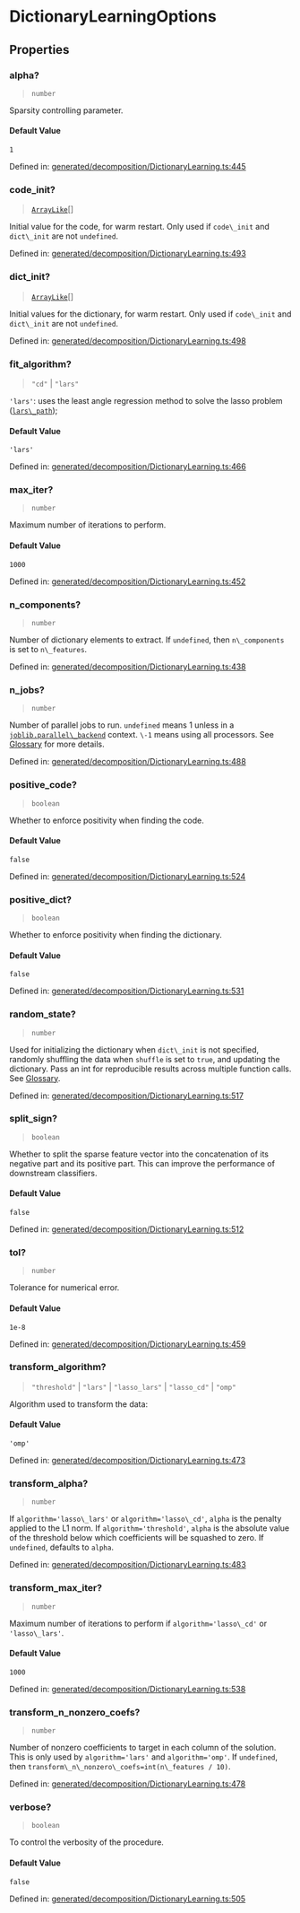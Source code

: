 # DictionaryLearningOptions

## Properties

### alpha?

> `number`

Sparsity controlling parameter.

#### Default Value

`1`

Defined in:  [generated/decomposition/DictionaryLearning.ts:445](https://github.com/transitive-bullshit/scikit-learn-ts/blob/92ab806/packages/sklearn/src/generated/decomposition/DictionaryLearning.ts#L445)

### code\_init?

> [`ArrayLike`](../types/ArrayLike.md)[]

Initial value for the code, for warm restart. Only used if `code\_init` and `dict\_init` are not `undefined`.

Defined in:  [generated/decomposition/DictionaryLearning.ts:493](https://github.com/transitive-bullshit/scikit-learn-ts/blob/92ab806/packages/sklearn/src/generated/decomposition/DictionaryLearning.ts#L493)

### dict\_init?

> [`ArrayLike`](../types/ArrayLike.md)[]

Initial values for the dictionary, for warm restart. Only used if `code\_init` and `dict\_init` are not `undefined`.

Defined in:  [generated/decomposition/DictionaryLearning.ts:498](https://github.com/transitive-bullshit/scikit-learn-ts/blob/92ab806/packages/sklearn/src/generated/decomposition/DictionaryLearning.ts#L498)

### fit\_algorithm?

> `"cd"` \| `"lars"`

`'lars'`: uses the least angle regression method to solve the lasso problem ([`lars\_path`](sklearn.linear_model.lars_path.html#sklearn.linear_model.lars_path "sklearn.linear_model.lars_path"));

#### Default Value

`'lars'`

Defined in:  [generated/decomposition/DictionaryLearning.ts:466](https://github.com/transitive-bullshit/scikit-learn-ts/blob/92ab806/packages/sklearn/src/generated/decomposition/DictionaryLearning.ts#L466)

### max\_iter?

> `number`

Maximum number of iterations to perform.

#### Default Value

`1000`

Defined in:  [generated/decomposition/DictionaryLearning.ts:452](https://github.com/transitive-bullshit/scikit-learn-ts/blob/92ab806/packages/sklearn/src/generated/decomposition/DictionaryLearning.ts#L452)

### n\_components?

> `number`

Number of dictionary elements to extract. If `undefined`, then `n\_components` is set to `n\_features`.

Defined in:  [generated/decomposition/DictionaryLearning.ts:438](https://github.com/transitive-bullshit/scikit-learn-ts/blob/92ab806/packages/sklearn/src/generated/decomposition/DictionaryLearning.ts#L438)

### n\_jobs?

> `number`

Number of parallel jobs to run. `undefined` means 1 unless in a [`joblib.parallel\_backend`](https://joblib.readthedocs.io/en/latest/parallel.html#joblib.parallel_backend "(in joblib v1.3.0.dev0)") context. `\-1` means using all processors. See [Glossary](../../glossary.html#term-n_jobs) for more details.

Defined in:  [generated/decomposition/DictionaryLearning.ts:488](https://github.com/transitive-bullshit/scikit-learn-ts/blob/92ab806/packages/sklearn/src/generated/decomposition/DictionaryLearning.ts#L488)

### positive\_code?

> `boolean`

Whether to enforce positivity when finding the code.

#### Default Value

`false`

Defined in:  [generated/decomposition/DictionaryLearning.ts:524](https://github.com/transitive-bullshit/scikit-learn-ts/blob/92ab806/packages/sklearn/src/generated/decomposition/DictionaryLearning.ts#L524)

### positive\_dict?

> `boolean`

Whether to enforce positivity when finding the dictionary.

#### Default Value

`false`

Defined in:  [generated/decomposition/DictionaryLearning.ts:531](https://github.com/transitive-bullshit/scikit-learn-ts/blob/92ab806/packages/sklearn/src/generated/decomposition/DictionaryLearning.ts#L531)

### random\_state?

> `number`

Used for initializing the dictionary when `dict\_init` is not specified, randomly shuffling the data when `shuffle` is set to `true`, and updating the dictionary. Pass an int for reproducible results across multiple function calls. See [Glossary](../../glossary.html#term-random_state).

Defined in:  [generated/decomposition/DictionaryLearning.ts:517](https://github.com/transitive-bullshit/scikit-learn-ts/blob/92ab806/packages/sklearn/src/generated/decomposition/DictionaryLearning.ts#L517)

### split\_sign?

> `boolean`

Whether to split the sparse feature vector into the concatenation of its negative part and its positive part. This can improve the performance of downstream classifiers.

#### Default Value

`false`

Defined in:  [generated/decomposition/DictionaryLearning.ts:512](https://github.com/transitive-bullshit/scikit-learn-ts/blob/92ab806/packages/sklearn/src/generated/decomposition/DictionaryLearning.ts#L512)

### tol?

> `number`

Tolerance for numerical error.

#### Default Value

`1e-8`

Defined in:  [generated/decomposition/DictionaryLearning.ts:459](https://github.com/transitive-bullshit/scikit-learn-ts/blob/92ab806/packages/sklearn/src/generated/decomposition/DictionaryLearning.ts#L459)

### transform\_algorithm?

> `"threshold"` \| `"lars"` \| `"lasso_lars"` \| `"lasso_cd"` \| `"omp"`

Algorithm used to transform the data:

#### Default Value

`'omp'`

Defined in:  [generated/decomposition/DictionaryLearning.ts:473](https://github.com/transitive-bullshit/scikit-learn-ts/blob/92ab806/packages/sklearn/src/generated/decomposition/DictionaryLearning.ts#L473)

### transform\_alpha?

> `number`

If `algorithm='lasso\_lars'` or `algorithm='lasso\_cd'`, `alpha` is the penalty applied to the L1 norm. If `algorithm='threshold'`, `alpha` is the absolute value of the threshold below which coefficients will be squashed to zero. If `undefined`, defaults to `alpha`.

Defined in:  [generated/decomposition/DictionaryLearning.ts:483](https://github.com/transitive-bullshit/scikit-learn-ts/blob/92ab806/packages/sklearn/src/generated/decomposition/DictionaryLearning.ts#L483)

### transform\_max\_iter?

> `number`

Maximum number of iterations to perform if `algorithm='lasso\_cd'` or `'lasso\_lars'`.

#### Default Value

`1000`

Defined in:  [generated/decomposition/DictionaryLearning.ts:538](https://github.com/transitive-bullshit/scikit-learn-ts/blob/92ab806/packages/sklearn/src/generated/decomposition/DictionaryLearning.ts#L538)

### transform\_n\_nonzero\_coefs?

> `number`

Number of nonzero coefficients to target in each column of the solution. This is only used by `algorithm='lars'` and `algorithm='omp'`. If `undefined`, then `transform\_n\_nonzero\_coefs=int(n\_features / 10)`.

Defined in:  [generated/decomposition/DictionaryLearning.ts:478](https://github.com/transitive-bullshit/scikit-learn-ts/blob/92ab806/packages/sklearn/src/generated/decomposition/DictionaryLearning.ts#L478)

### verbose?

> `boolean`

To control the verbosity of the procedure.

#### Default Value

`false`

Defined in:  [generated/decomposition/DictionaryLearning.ts:505](https://github.com/transitive-bullshit/scikit-learn-ts/blob/92ab806/packages/sklearn/src/generated/decomposition/DictionaryLearning.ts#L505)
